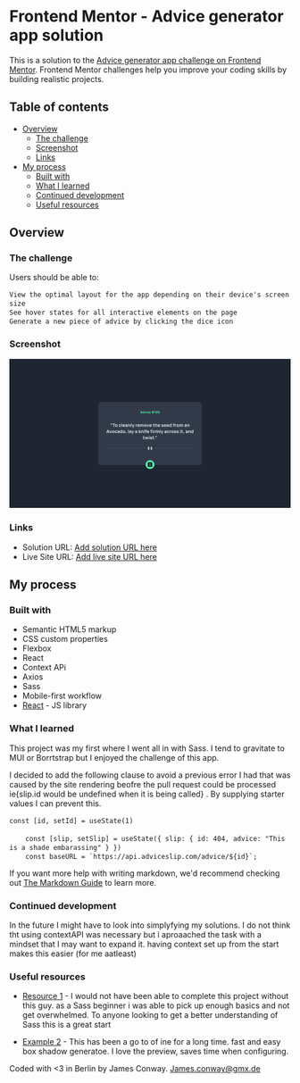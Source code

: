 # Frontend Mentor - Advice generator app solution

This is a solution to the [Advice generator app challenge on Frontend Mentor](https://www.frontendmentor.io/challenges/advice-generator-app-QdUG-13db). Frontend Mentor challenges help you improve your coding skills by building realistic projects.

## Table of contents

- [Overview](#overview)
  - [The challenge](#the-challenge)
  - [Screenshot](#screenshot)
  - [Links](#links)
- [My process](#my-process)
  - [Built with](#built-with)
  - [What I learned](#what-i-learned)
  - [Continued development](#continued-development)
  - [Useful resources](#useful-resources)



## Overview

### The challenge

Users should be able to:

    View the optimal layout for the app depending on their device's screen size
    See hover states for all interactive elements on the page
    Generate a new piece of advice by clicking the dice icon

 

### Screenshot

![](src/Media/screenShot.png)


### Links

- Solution URL: [Add solution URL here](https://github.com/ieUlysses/adviceGenerator/edit/main/README.md)
- Live Site URL: [Add live site URL here](https://advice-generator-pix6kc51z-ieulysses.vercel.app/)

## My process

### Built with

- Semantic HTML5 markup
- CSS custom properties
- Flexbox
- React
- Context APi
- Axios
- Sass
- Mobile-first workflow
- [React](https://reactjs.org/) - JS library


### What I learned
This project was my first where I went all in with Sass. I tend to gravitate to MUI or Borrtstrap but I enjoyed the challenge of this app. 

I decided to add the following clause to avoid a previous error I had that was caused by the site rendering beofre the pull request could be processed ie{slip.id would be undefined when it is being called} . By supplying starter values I can prevent this. 

```
const [id, setId] = useState(1)
    
    const [slip, setSlip] = useState({ slip: { id: 404, advice: "This is a shade embarassing" } })
    const baseURL = `https://api.adviceslip.com/advice/${id}`;
```

If you want more help with writing markdown, we'd recommend checking out [The Markdown Guide](https://www.markdownguide.org/) to learn more.


### Continued development

In the future I might have to look into simplyfying my solutions. I do not think tht using contextAPI was necessary but i aproaached the task with a mindset that I may want to expand it. having context set up from the start makes this easier (for me aatleast)



### Useful resources

- [Resource 1](https://www.youtube.com/watch?v=kpcjSaRngg8&t=1085s) - I would not have been able to complete this project without this guy. as a Sass beginner i was able to pick up enough basics and not get overwhelmed. To anyone looking to get a better understanding of Sass this is a great start

- [Example 2](https://html-css-js.com/css/generator/box-shadow/) - This has been a go to of ine for a long time. fast and easy box shadow generatoe. I love the preview, saves time when configuring.


Coded with <3 in Berlin by James Conway. 
James.conway@gmx.de

